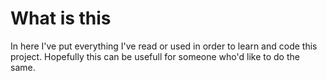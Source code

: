 # What is this
In here I've put everything I've read or used in order to learn and code this project. Hopefully this can be usefull for someone who'd like to do the same.
